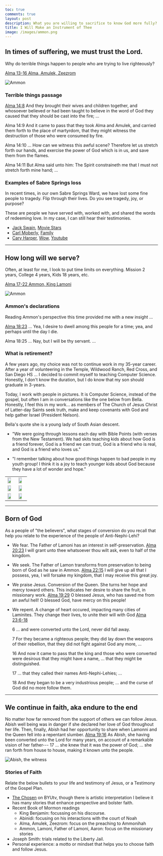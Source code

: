```yaml
---
toc: true
comments: true
layout: post
description: What you are willing to sacrifice to know God more fully?
title: I Will Make an Instrument of Thee
image: /images/ammon.png
---
```


## In times of suffering, we must trust the Lord. 
Why do terrible things happen to people who are trying to live righteously?

[Alma 13-16 Alma, Amulek, Zeezrom](https://www.churchofjesuschrist.org/study/manual/come-follow-me-for-home-and-church-book-of-mormon-2024/26?lang=eng)

![Ammon]({{site.baseurl}}/images/alma_amulek.jpeg)


### Terrible things passage
[Alma 14:8](https://www.churchofjesuschrist.org/study/scriptures/bofm/alma/14?lang=eng&id=p8-p13#p8) And they brought their wives and children together, and whosoever believed or had been taught to believe in the word of God they caused that they should be cast into the fire; ...

Alma 14:9 And it came to pass that they took Alma and Amulek, and carried them forth to the place of martyrdom, that they might witness the destruction of those who were consumed by fire.

Alma 14:10 ... How can we witness this awful scene? Therefore let us stretch forth our hands, and exercise the power of God which is in us, and save them from the flames.

Alma 14:11 But Alma said unto him: The Spirit constraineth me that I must not stretch forth mine hand; ...


### Examples of Sabre Springs loss
In recent times, in our own Sabre Springs Ward, we have lost some fine people to tragedy.  Flip through their lives.  Do you see tragedy, joy, or purpose?

These are people we have served with, worked with, and shared the words of redeeming love.  In my case, I can still hear their testimonies.

- [Jack Swain](https://www.powaybernardomortuary.net/obituary/john-swain-ii), [Movie Stars](https://cdn.batesvilletechnology.com/fh_live/15500/15546/images/obituaries/8265776.jpg)
- [Carl Moberly](https://www.facebook.com/photo/?fbid=10206504395597539&set=pob.1512953339), [Family](https://www.facebook.com/photo/?fbid=10207741162020031&set=ecnf.1499642160)
- [Cary Harper](https://www.facebook.com/cary.harper), [Wow](https://www.facebook.com/photo/?fbid=7727132774034894&set=pcb.7727158867365618), [Youtube](https://www.youtube.com/watch?v=E-XE5iLzKOs)

---

## How long will we serve?
Often, at least for me, I look to put time limits on everything.  Mission 2 years, College 4 years, Kids 18 years, etc.

[Alma 17-22 Ammon, King Lamoni](https://www.churchofjesuschrist.org/study/manual/come-follow-me-for-home-and-church-book-of-mormon-2024/27?lang=eng)

![Ammon]({{site.baseurl}}/images/ammon.png)


### Ammon's declarations
Reading Ammon's perspective this time provided me with a new insight ...

[Alma 18:23](https://www.churchofjesuschrist.org/study/scriptures/bofm/alma/17?lang=eng&id=p23-p25#p23)  ... Yea, I desire to dwell among this people for a time; yea, and perhaps until the day I die.

Alma 18:25 ... Nay, but I will be thy servant.  ...


### What is retirement?
A few years ago, my choice was not to continue work in my 35-year career.  After a year of volunteering in the Temple, Wildwood Ranch, Red Cross, and San Diego HS ...   I decided to commit myself to teaching Computer Science.  Honestly, I don't know the duration, but I do know that my son should graduate in 3-years.

Today, I work with people in pictures.  It is Computer Science, instead of the gospel, but often I am in conversations like the one below from Bella.  Honestly, I feel this in my work... as members of The Church of Jesus Christ of Latter-day Saints seek truth, make and keep covenants with God and help gather Israel (President Nelson).

Bella's quote she is a young lady of South Asian descent.
- "We were going through lessons each day with Bible Points (with verses from the New Testament). We had skits teaching kids about how God is a friend forever, God is a friend we can trust, God is a friend who is real, and God is a friend who loves us." 

- "I remember talking about how good things happen to bad people in my youth group! I think it is a joy to teach younger kids about God because they have a lot of wonder and hope."


<table>
  <tr>
    <td><img src="{{site.baseurl}}/images/school/IMG_3245.jpg" width="75%"></td>
    <td><img src="{{site.baseurl}}/images/school/IMG_3247.jpg" width="75%"></td>
  </tr>
  <tr>
    <td><img src="{{site.baseurl}}/images/school/IMG_3250.jpg" width="75%"></td>
    <td><img src="{{site.baseurl}}/images/school/IMG_3256.jpg" width="75%"></td>
  </tr>
  <tr>
    <td><img src="{{site.baseurl}}/images/school/IMG_3257.jpg" width="75%"></td>
    <td><img src="{{site.baseurl}}/images/school/IMG_3263.jpg" width="75%"></td>
  </tr>
</table>

---

## Born of God
As a people of "the believers", what stages of conversion do you recall that help you relate to the experience of the people of Anti-Nephi-Lehi?

- We fear.  The Father of Lamoni has an interest in self-preservation.
[Alma 20:23](https://www.churchofjesuschrist.org/study/scriptures/bofm/alma/20?lang=eng&id=p23#p23)
I will grant unto thee whatsoever thou wilt ask, even to half of the kingdom.

- We seek.  The Father of Lamon transforms from preservation to being born of God as he saw in Ammon.
[Alma 22:15](https://www.churchofjesuschrist.org/study/scriptures/bofm/alma/22?lang=eng&id=p15#p15)
I will give up all that I possess, yea, I will forsake my kingdom, that I may receive this great joy.

- We praise Jesus.  Conversion of the Queen.  She turns her hope and mercy toward others.  This indicates her desire to share the fruit, in missionary work.
[Alma 19:29](https://www.churchofjesuschrist.org/study/scriptures/bofm/alma/19?lang=eng&id=p29#p29)
O blessed Jesus, who has saved me from an awful hell! O blessed God, have mercy on this people!

- We repent.  A change of heart occured, impacting many cities of Laminites.  They change their lives, to unite their will with God
[Alma 23:6-18](https://www.churchofjesuschrist.org/study/scriptures/bofm/alma/23?lang=eng&id=p6-p18#p6)

    6 ... and were converted unto the Lord, never did fall away.

    7 For they became a righteous people; they did lay down the weapons of their rebellion, that they did not fight against God any more, ...

    16 And now it came to pass that the king and those who were converted were desirous that they might have a name, ... that they might be distinguished.

    17 ... that they called their names Anti-Nephi-Lehies; ...

    18 And they began to be a very industrious people; ... and the curse of God did no more follow them.

---

## We continue in faith, aka endure to the end
No matter how far removed from the support of others we can follow Jesus. Abish well being was in danger if she declared her love of God throughout her life.  Then, finally, Abish had her opportunity to share when Lamonni and the Queen fell into a repentant slumber. [Alma 19:16](https://www.churchofjesuschrist.org/study/scriptures/bofm/alma/19?lang=eng&id=p16-p17#p16) As Abish, she having been converted unto the Lord for many years, on account of a remarkable vision of her father--- 17 ... she knew that it was the power of God; ... she ran forth from house to house, making it known unto the people.

![Abish, the witness]({{site.baseurl}}/images/abish.webp)


### Stories of Faith 
Relate the below bullets to your life and testimony of Jesus, or a Testimony of the Gospel Plan.  

- [The Chosen](https://www.byutv.org/the-chosen) on BYUtv, though there is artistic interpretation I believe it has many stories that enhance perspective and bolster faith. 
- Recent Book of Mormon readings
  - King Benjamin: focussing on his discourse.
  - Abinidi: focusing on his interactions with the court of Noah
  - Alma, Amulek, Zeezrom: focus on the preaching to Ammonihah
  - Ammon, Lamoni, Father of Lamoni, Aaron: focus on the missionary stories
- Joseph Smith: trials related to the Liberty Jail.
- Personal experience: a motto or mindset that helps you to choose faith and follow Jesus.

